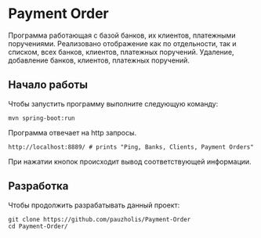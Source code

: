# Payment Order

Программа работающая с базой банков, их клиентов, платежными поручениями. Реализовано отображение как по отдельности, так и списком, всех банков, клиентов, платежных поручений. Удаление, добавление банков, клиентов, платежных поручений.

## Начало работы

Чтобы запустить программу выполните следующую команду:

```shell
mvn spring-boot:run
```
Программа отвечает на http запросы.

```shell
http://localhost:8889/ # prints "Ping, Banks, Clients, Payment Orders"
```

При нажатии кнопок происходит вывод соответствующей информации.

## Разработка

Чтобы продолжить разрабатывать данный проект:

```shell
git clone https://github.com/pauzholis/Payment-Order
cd Payment-Order/
```
